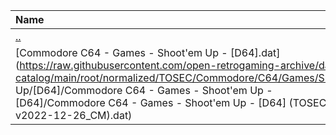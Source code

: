 |Name|Size|
|:---|---:|
|[..](../index.html)|DIR|
|[Commodore C64 - Games - Shoot'em Up - [D64].dat](https://raw.githubusercontent.com/open-retrogaming-archive/dat-catalog/main/root/normalized/TOSEC/Commodore/C64/Games/Shoot'em Up/[D64]/Commodore C64 - Games - Shoot'em Up - [D64]/Commodore C64 - Games - Shoot'em Up - [D64] (TOSEC-v2022-12-26_CM).dat)|9009403|
